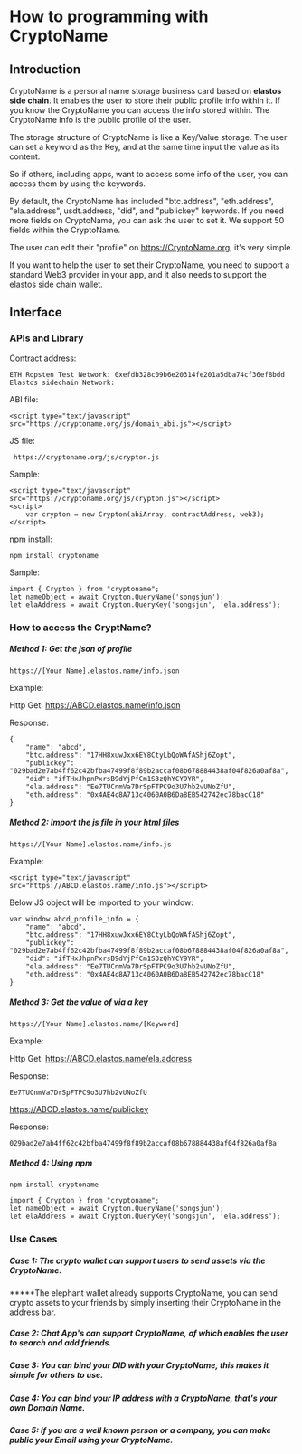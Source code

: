 # How to programming with CryptoName

## Introduction

CryptoName is a personal name storage business card  based on **elastos side chain**. It enables the user to store their public profile info within it. If you know the CryptoName you can access the info stored within. The  CryptoName info is the public profile of the user.

The storage structure of CryptoName is like a Key/Value storage. The user can set a keyword as the Key, and at the same time input the value as its content.

So if others, including apps, want to access some info of the user, you can access them by using the keywords.

By default, the CryptoName has included "btc.address", "eth.address", "ela.address", usdt.address, "did", and "publickey" keywords. If you need more fields on CryptoName, you can ask the user to set it. We support 50 fields within the CryptoName.

The user can edit their "profile" on https://CryptoName.org, it's very simple. 

If you want to help the user to set their CryptoName, you need to support a standard Web3 provider in your app, and it also needs to support the elastos side chain wallet. 



## Interface

### APIs and Library

Contract address: 

```
ETH Ropsten Test Network: 0xefdb328c09b6e20314fe201a5dba74cf36ef8bdd
Elastos sidechain Network: 
```

ABI file:

```
<script type="text/javascript" src="https://cryptoname.org/js/domain_abi.js"></script>
```

JS file:

```
 https://cryptoname.org/js/crypton.js
```

Sample:

```
<script type="text/javascript" src="https://cryptoname.org/js/crypton.js"></script>
<script>
    var crypton = new Crypton(abiArray, contractAddress, web3);
</script>
```

npm install:

```
npm install cryptoname
```

Sample:

```
import { Crypton } from "cryptoname";
let nameObject = await Crypton.QueryName('songsjun');
let elaAddress = await Crypton.QueryKey('songsjun', 'ela.address');
```



### How to access the CryptName?

##### Method 1: Get the json of  profile 

```
https://[Your Name].elastos.name/info.json
```

Example:

Http Get: https://ABCD.elastos.name/info.json

Response: 

```
{
	"name": "abcd",
	"btc.address": "17HH8xuwJxx6EY8CtyLbQoWAfAShj6Zopt",
	"publickey": "029bad2e7ab4ff62c42bfba47499f8f89b2accaf08b678884438af04f826a0af8a",
	"did": "ifTHxJhpnPxrsB9dYjPfCm1S3zQhYCY9YR",
	"ela.address": "Ee7TUCnmVa7DrSpFTPC9o3U7hb2vUNoZfU",
	"eth.address": "0x4AE4c8A713c4060A0B6Da8EB542742ec78bacC18"
}
```



##### Method 2: Import the js file in your html files

```
https://[Your Name].elastos.name/info.js
```

Example:

```
<script type="text/javascript" src="https://ABCD.elastos.name/info.js"></script>
```

Below JS object will be imported to your window:

```
var window.abcd_profile_info = {
	"name": "abcd",
	"btc.address": "17HH8xuwJxx6EY8CtyLbQoWAfAShj6Zopt",
	"publickey": "029bad2e7ab4ff62c42bfba47499f8f89b2accaf08b678884438af04f826a0af8a",
	"did": "ifTHxJhpnPxrsB9dYjPfCm1S3zQhYCY9YR",
	"ela.address": "Ee7TUCnmVa7DrSpFTPC9o3U7hb2vUNoZfU",
	"eth.address": "0x4AE4c8A713c4060A0B6Da8EB542742ec78bacC18"
}
```



##### Method 3: Get the value of via a key

```
https://[Your Name].elastos.name/[Keyword]
```

Example: 

Http Get: https://ABCD.elastos.name/ela.address

Response:

```
Ee7TUCnmVa7DrSpFTPC9o3U7hb2vUNoZfU
```

https://ABCD.elastos.name/publickey

Response:

```
029bad2e7ab4ff62c42bfba47499f8f89b2accaf08b678884438af04f826a0af8a
```



##### Method 4: Using npm

```
npm install cryptoname
```



```
import { Crypton } from "cryptoname";
let nameObject = await Crypton.QueryName('songsjun');
let elaAddress = await Crypton.QueryKey('songsjun', 'ela.address');
```



### Use Cases

##### Case 1: The crypto wallet can support users to send assets via the CryptoName. 

*****The elephant wallet already supports CryptoName, you can send crypto assets to your friends by simply inserting their CryptoName in the address bar.

##### Case 2: Chat App's can support CryptoName, of which enables the user to search and add friends. 



##### Case 3: You can bind your DID with your CryptoName, this makes it simple for others to use. 



##### Case 4: You can bind your IP address with a CryptoName, that's your own Domain Name.



##### Case 5: If you are a well known person or a company, you can make public your Email using your CryptoName.